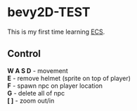 # bevy2D-TEST

This is my first time learning [ECS](https://en.wikipedia.org/wiki/Entity_component_system).

## Control

**W A S D** - movement \
**E** - remove helmet (sprite on top of player) \
**F** - spawn npc on player location \
**G** - delete all of npc \
**[ ]** - zoom out/in